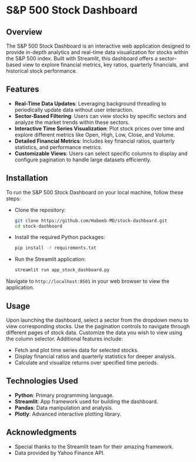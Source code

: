# S&P 500 Stock Dashboard

## Overview

The S&P 500 Stock Dashboard is an interactive web application designed to provide in-depth analytics and real-time data
visualization for stocks within the S&P 500 index. Built with Streamlit, this dashboard offers a sector-based view to
explore financial metrics, key ratios, quarterly financials, and historical stock performance.

## Features

- **Real-Time Data Updates**: Leveraging background threading to periodically update data without user interaction.
- **Sector-Based Filtering**: Users can view stocks by specific sectors and analyze the market trends within these
  sectors.
- **Interactive Time Series Visualization**: Plot stock prices over time and explore different metrics like Open, High,
  Low, Close, and Volume.
- **Detailed Financial Metrics**: Includes key financial ratios, quarterly statistics, and performance metrics.
- **Customizable Views**: Users can select specific columns to display and configure pagination to handle large datasets
  efficiently.

## Installation

To run the S&P 500 Stock Dashboard on your local machine, follow these steps:

- Clone the repository:
   ```bash
  git clone https://github.com/Habeeb-MD/stock-dashboard.git
  cd stock-dashboard
   ```    
- Install the required Python packages:
  ```bash
  pip install -r requirements.txt
  ```    
- Run the Streamlit application:
  ```bash
  streamlit run app_stock_dashboard.py
  ```    

Navigate to `http://localhost:8501` in your web browser to view the application.

## Usage

Upon launching the dashboard, select a sector from the dropdown menu to view corresponding stocks. Use the pagination
controls to navigate through different pages of stock data. Customize the data you wish to view using the column
selector. Additional features include:

- Fetch and plot time series data for selected stocks.
- Display financial ratios and quarterly statistics for deeper analysis.
- Calculate and visualize returns over specified time periods.

## Technologies Used

- **Python**: Primary programming language.
- **Streamlit**: App framework used for building the dashboard.
- **Pandas**: Data manipulation and analysis.
- **Plotly**: Advanced interactive plotting library.

## Acknowledgments

- Special thanks to the Streamlit team for their amazing framework.
- Data provided by Yahoo Finance API.